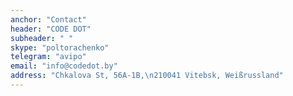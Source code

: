 ```yaml
---
anchor: "Contact"
header: "CODE DOT"
subheader: " "
skype: "poltorachenko"
telegram: "avipo"
email: "info@codedot.by"
address: "Chkalova St, 56A-1B,\n210041 Vitebsk, Weißrussland"
---
```

